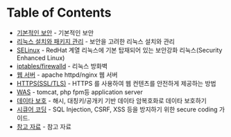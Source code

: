 # Table of Contents

- [기본적인 보안](security-basic.md) - 기본적인 보안
- [리눅스 설치와 패키지 관리](linux.md) - 보안을 고려한 리눅스 설치와 관리
- [SELinux](selinux.md) - RedHat 계열 리눅스에 기본 탑재되어 있는 보안강화 리눅스(Security Enhanced Linux)
- [iptables/firewalld](firewall.md) - 리눅스 방화벽
- [웹 서버](web-server.md) - apache httpd/nginx 웹 서버
- [HTTPS(SSL/TLS)](ssl-tls-https.md) - HTTPS 를 사용하여 웹 컨텐츠를 안전하게 제공하는 방법
- [WAS](web-app-server.md) - tomcat, php fpm등 application server
- [데이타 보호](encryption.md) - 해시, 대칭키/공개키 기반 데이타 암복호화로 데이타 보호하기
- [시큐어 코딩](secure-coding.md) - SQL Injection, CSRF, XSS 등을 방지하기 위한 secure coding 가이드.
- [참고 자료](ref.md) - 참고 자료